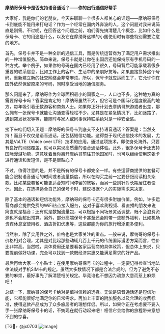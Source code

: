 **摩纳哥保号卡是否支持语音通话？——你的出行通信好帮手**

大家好，我是你们的老朋友，今天来聊聊一个很多人都关心的话题——摩纳哥保号卡到底能不能用来打电话？作为一个经常在国内外奔波的人，这个问题对我来说简直是刚需。不过呢，在回答这个问题之前，咱们得先搞清楚几个概念，比如什么是保号卡、它的用途是什么，以及它在摩纳哥这样的小国使用时有哪些特别需要注意的地方。

首先，保号卡并不是一种全新的通信工具，而是传统运营商为了满足用户需求推出的一种增值服务。简单来说，保号卡就是让你在出国后还能保持原有手机号码的一种方式。举个例子，如果你的号码在国内已经用了很久，号码背后可能承载着很多重要的联系信息，比如工作上的客户、生活中的亲朋好友等。如果直接换掉这个号码，重新建立新的社交网络会非常麻烦。所以，保号卡就应运而生了，它允许你在国外依然保留原来的号码，同时享受当地的通信服务。

那么问题来了，摩纳哥作为全球面积最小的国家之一，人口也不多，这种地方真的需要保号卡吗？答案是肯定的！摩纳哥虽然不大，但它可是个国际化程度很高的地方，每年吸引着无数游客和商务人士。如果你正好计划去摩纳哥旅游或者出差，那么拥有一张保号卡就能让沟通变得轻松不少。尤其是在紧急情况下，比如迷路了、遇到突发状况等等，能随时与家人或同事保持联系绝对是一种安全感。

接下来咱们切入正题：摩纳哥的保号卡到底支不支持语音通话？答案是：当然支持！而且不仅仅是语音通话，还包括短信功能。这得益于现代通信技术的发展，尤其是VoLTE（Voice over LTE）技术的应用。通过这项技术，即使身处海外，只要有良好的网络覆盖，就可以实现高质量的语音通话体验。此外，很多保号卡还支持国际漫游功能，这意味着当你离开摩纳哥前往其他国家时，也可以继续使用这张卡进行通话和发短信，是不是很贴心？

不过，值得注意的是，并不是所有的保号卡都完全一样。有些运营商提供的套餐可能会限制语音通话的时间或者流量额度，所以在购买之前一定要仔细阅读相关条款。比如某些套餐可能更适合短时间停留的旅客，而另一些则针对长期居住者设计。因此，在选择适合自己的保号卡时，建议根据个人的实际需求来决定。

除了基本的通话和短信功能外，摩纳哥的保号卡还有很多附加价值。例如，许多运营商都会提供免费的WiFi热点接入服务，这对于喜欢刷视频、看直播的朋友来说简直就是福音；还有就是数据流量包，可以根据不同场景灵活调整，既不会浪费资源也不会超出预算。另外，部分高端保号卡甚至还会附带一些额外福利，比如机场贵宾休息室使用权、酒店折扣优惠等，这些都能为你的旅行增添更多便利。

当然啦，除了实用性之外，价格也是大家关注的重点。一般来说，摩纳哥的保号卡价格相对合理，尤其是对比起那些动辄几百上千元的传统国际漫游方案而言，性价比非常高。当然啦，具体费用还是要看各家运营商的具体政策，但总体上来说，只要提前做好功课，完全可以找到一款既经济实惠又能满足需求的好产品。

最后再给大家一个小贴士：在使用摩纳哥保号卡的过程中，一定要记得检查当地法律法规对手机SIM卡的规定。虽然大多数情况下都是合法合规的，但为了避免不必要的麻烦，最好事先了解清楚相关规定。毕竟谁也不想因为疏忽大意而惹上麻烦吧！

总结一下，摩纳哥的保号卡绝对是值得信赖的选择。无论是语音通话还是短信功能，它都能很好地满足你的日常需求。再加上丰富的附加服务以及合理的收费标准，使得这款产品成为了众多旅居者的理想伴侣。所以，如果你正在考虑要不要入手一张摩纳哥保号卡的话，不妨现在就行动起来吧！相信它会给你的旅程带来意想不到的惊喜。

[TG💪+ @jx0703 ![Image](https://github.com/user-attachments/assets/dbca1d08-cadb-493c-b0ec-ad6f7a83f270)]